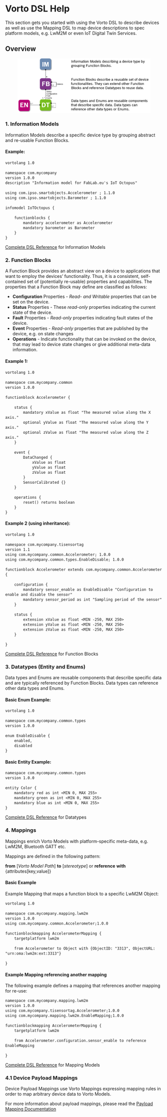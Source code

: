 # Vorto DSL Help

This section gets you started with using the Vorto DSL to describe devices as well as use the Mapping DSL to map device descriptions to spec platform models, e.g. LwM2M or even IoT Digital Twin Services.


## Overview

<figure class="screenshot">
	<img src="images/help_dsl_elements.png">
</figure> 

### 1. Information Models

Information Models describe a specific device type by grouping abstract and re-usable Function Blocks.

#### Example:

    vortolang 1.0

	namespace com.mycompany
	version 1.0.0
	description "Information model for FabLab.eu's IoT Octopus"

	using com.ipso.smartobjects.Accelerometer ; 1.1.0
	using com.ipso.smartobjects.Barometer ; 1.1.0

	infomodel IoTOctopus {

		functionblocks {
			mandatory accelerometer as Accelerometer
			mandatory barometer as Barometer
		}
	}
    
[Complete DSL Reference](dsl_grammar_infomodel.md) for Information Models

### 2. Function Blocks

A Function Block provides an abstract view on a device to applications that want to employ the devices’ functionality. Thus, it is a consistent, self-contained set of (potentially re-usable) properties and capabilities.
The properties that a Function Block may define are classified as follows:

* **Configuration** Properties - _Read- and Writable_ properties that can be set on the device.
* **Status** Properties - These _read-only_ properties indicating the current state of the device.
* **Fault** Properties - _Read-only_ properties indicating fault states of the device.
* **Event** Properties - _Read-only_ properties that are published by the device, e.g. on state changes
* **Operations** - Indicate functionality that can be invoked on the device, that may lead to device state changes or give additional meta-data information.

#### Example 1:

    vortolang 1.0

	namespace com.mycompany.common
	version 1.0.0

	functionblock Accelerometer {

		status {
			mandatory xValue as float "The measured value along the X axis."
			optional yValue as float "The measured value along the Y axis."
			optional zValue as float "The measured value along the Z axis."
		}

		event {
			DataChanged {
				xValue as float
				yValue as float
				zValue as float
			}
			SensorCalibrated {}
		}
		
		operations {
			reset() returns boolean
		}
	}

#### Example 2 (using inheritance):

    vortolang 1.0

	namespace com.mycompany.tisensortag 
	version 1.1
	using com.mycompany.common.Accelerometer; 1.0.0
	using com.mycompany.common.types.EnableDisable; 1.0.0

	functionblock Accelerometer extends com.mycompany.common.Accelerometer {

		configuration { 
			mandatory sensor_enable as EnableDisable "Configuration to enable and disable the sensor"
			mandatory sensor_period as int "Sampling period of the sensor"
		}

		status {
			extension xValue as float <MIN -250, MAX 250>
			extension yValue as float <MIN -250, MAX 250>
			extension zValue as float <MIN -250, MAX 250>
		}

	}
    
[Complete DSL Reference](dsl_grammar_functionblock.md) for Function Blocks


### 3. Datatypes (Entity and Enums)

Data types and Enums are reusable components that describe specific data and are typically referenced by Function Blocks. Data types can reference other data types and Enums.

#### Basic Enum Example:

    vortolang 1.0

	namespace com.mycompany.common.types
	version 1.0.0

	enum EnableDisable {
		enabled, 
		disabled
	}
    
#### Basic Entity Example:

	namespace com.mycompany.common.types
	version 1.0.0

	entity Color {
		mandatory red as int <MIN 0, MAX 255>
		mandatory green as int <MIN 0, MAX 255>
		mandatory blue as int <MIN 0, MAX 255>
	}

[Complete DSL Reference](dsl_grammar_datatype.md) for Datatypes


### 4. Mappings

Mappings enrich Vorto Models with platform-specific meta-data, e.g. LwM2M, Bluetooth GATT etc.

Mappings are defined in the following pattern: 

**from** [*Vorto Model Path*] **to** [*stereotype*] or **reference** **with** {attributes[key,value]}

#### Basic Example

Example Mapping that maps a function block to a specific LwM2M Object:

    vortolang 1.0

	namespace com.mycompany.mapping.lwm2m
	version 1.0.0
	using com.mycompany.common.Accelerometer;1.0.0

	functionblockmapping AccelerometerMapping {
		targetplatform lwm2m

	 	from Accelerometer to Object with {ObjectID: "3313", ObjectURL: "urn:oma:lwm2m:ext:3313"}

	}

#### Example Mapping referencing another mapping

The following example defines a mapping that references another mapping for re-use:

	namespace com.mycompany.mapping.lwm2m
	version 1.0.0
	using com.mycompany.tisensortag.Accelerometer;1.0.0
	using com.mycompany.mapping.lwm2m.EnableMapping;1.0.0

	functionblockmapping AccelerometerMapping {
		targetplatform lwm2m

	 	from Accelerometer.configuration.sensor_enable to reference EnableMapping

	}

[Complete DSL Reference](dsl_grammar_mapping.md) for Mapping Models

### 4.1 Device Payload Mappings

Device Payload Mappings use Vorto Mappings expressing mapping rules in order to map arbitrary device data to Vorto Models.

For more information about payload mappings, please read the [Payload Mapping Documentation](../../mapping-engine/Readme.md)

